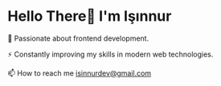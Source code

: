 
# Hello There👋 I'm Işınnur 



👀 Passionate about frontend development.

⚡ Constantly improving my skills in modern web technologies.

📫 How to reach me isinnurdev@gmail.com     <br/> <br/>







